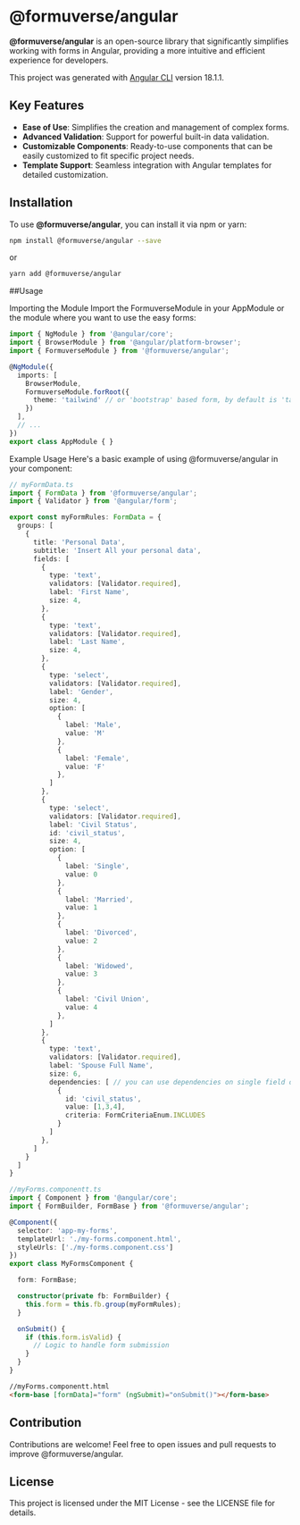 # @formuverse/angular

**@formuverse/angular** is an open-source library that significantly simplifies working with forms in Angular, providing a more intuitive and efficient experience for developers.

This project was generated with [Angular CLI](https://github.com/angular/angular-cli) version 18.1.1.

## Key Features

- **Ease of Use**: Simplifies the creation and management of complex forms.
- **Advanced Validation**: Support for powerful built-in data validation.
- **Customizable Components**: Ready-to-use components that can be easily customized to fit specific project needs.
- **Template Support**: Seamless integration with Angular templates for detailed customization.

## Installation

To use **@formuverse/angular**, you can install it via npm or yarn:

```bash
npm install @formuverse/angular --save
```

or

```bash
yarn add @formuverse/angular
```

##Usage

Importing the Module
Import the FormuverseModule in your AppModule or the module where you want to use the easy forms:

```ts
import { NgModule } from '@angular/core';
import { BrowserModule } from '@angular/platform-browser';
import { FormuverseModule } from '@formuverse/angular';

@NgModule({
  imports: [
    BrowserModule,
    FormuverseModule.forRoot({
      theme: 'tailwind' // or 'bootstrap' based form, by default is 'tailwind'
    })
  ],
  // ...
})
export class AppModule { }
```

Example Usage
Here's a basic example of using @formuverse/angular in your component:

```ts
// myFormData.ts
import { FormData } from '@formuverse/angular';
import { Validator } from '@angular/form';

export const myFormRules: FormData = {
  groups: [
    {
      title: 'Personal Data',
      subtitle: 'Insert All your personal data',
      fields: [
        {
          type: 'text',
          validators: [Validator.required],
          label: 'First Name',
          size: 4,
        },
        {
          type: 'text',
          validators: [Validator.required],
          label: 'Last Name',
          size: 4,
        },
        {
          type: 'select',
          validators: [Validator.required],
          label: 'Gender',
          size: 4,
          option: [
            {
              label: 'Male',
              value: 'M'
            },
            {
              label: 'Female',
              value: 'F'
            },
          ]
        },
        {
          type: 'select',
          validators: [Validator.required],
          label: 'Civil Status',
          id: 'civil_status',
          size: 4,
          option: [
            {
              label: 'Single',
              value: 0
            },
            {
              label: 'Married',
              value: 1
            },
            {
              label: 'Divorced',
              value: 2
            },
            {
              label: 'Widowed',
              value: 3
            },
            {
              label: 'Civil Union',
              value: 4
            },
          ]
        },
        {
          type: 'text',
          validators: [Validator.required],
          label: 'Spouse Full Name',
          size: 6,
          dependencies: [ // you can use dependencies on single field or group
            {
              id: 'civil_status',
              value: [1,3,4],
              criteria: FormCriteriaEnum.INCLUDES
            }
          ]
        },
      ]
    }
  ]
}
```

```ts
//myForms.componentt.ts
import { Component } from '@angular/core';
import { FormBuilder, FormBase } from '@formuverse/angular';

@Component({
  selector: 'app-my-forms',
  templateUrl: './my-forms.component.html',
  styleUrls: ['./my-forms.component.css']
})
export class MyFormsComponent {

  form: FormBase;

  constructor(private fb: FormBuilder) {
    this.form = this.fb.group(myFormRules);
  }

  onSubmit() {
    if (this.form.isValid) {
      // Logic to handle form submission
    }
  }
}
```

```html
//myForms.componentt.html
<form-base [formData]="form" (ngSubmit)="onSubmit()"></form-base>
```

## Contribution

Contributions are welcome! Feel free to open issues and pull requests to improve @formuverse/angular.

## License

This project is licensed under the MIT License - see the LICENSE file for details.
